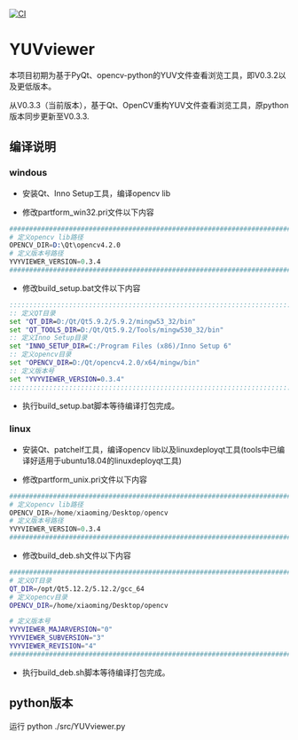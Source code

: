 [![CI](https://github.com/zhiliao007/YUVviewer/actions/workflows/ci.yml/badge.svg?branch=main)](https://github.com/zhiliao007/YUVviewer/actions/workflows/ci.yml)

# YUVviewer

本项目初期为基于PyQt、opencv-python的YUV文件查看浏览工具，即V0.3.2以及更低版本。

从V0.3.3（当前版本），基于Qt、OpenCV重构YUV文件查看浏览工具，原python版本同步更新至V0.3.3.

## 编译说明

### windous

- 安装Qt、Inno Setup工具，编译opencv lib

- 修改partform_win32.pri文件以下内容

```s
###############################################################################
# 定义opencv lib路径
OPENCV_DIR=D:\Qt\opencv4.2.0
# 定义版本号路径
YVYVIEWER_VERSION=0.3.4
###############################################################################
```

- 修改build_setup.bat文件以下内容

```bat
:::::::::::::::::::::::::::::::::::::::::::::::::::::::::::::::::::::::::::::::
:: 定义QT目录
set "QT_DIR=D:/Qt/Qt5.9.2/5.9.2/mingw53_32/bin"
set "QT_TOOLS_DIR=D:/Qt/Qt5.9.2/Tools/mingw530_32/bin"
:: 定义Inno Setup目录
set "INNO_SETUP_DIR=C:/Program Files (x86)/Inno Setup 6"
:: 定义opencv目录
set "OPENCV_DIR=D:/Qt/opencv4.2.0/x64/mingw/bin"
:: 定义版本号
set "YVYVIEWER_VERSION=0.3.4"
:::::::::::::::::::::::::::::::::::::::::::::::::::::::::::::::::::::::::::::::
```

- 执行build_setup.bat脚本等待编译打包完成。

### linux

- 安装Qt、patchelf工具，编译opencv lib以及linuxdeployqt工具(tools中已编译好适用于ubuntu18.04的linuxdeployqt工具)

- 修改partform_unix.pri文件以下内容

```s
###############################################################################
# 定义opencv lib路径
OPENCV_DIR=/home/xiaoming/Desktop/opencv
# 定义版本号路径
YVYVIEWER_VERSION=0.3.4
###############################################################################
```

- 修改build_deb.sh文件以下内容

```sh
###############################################################################
# 定义QT目录
QT_DIR=/opt/Qt5.12.2/5.12.2/gcc_64
# 定义opencv目录
OPENCV_DIR=/home/xiaoming/Desktop/opencv

# 定义版本号
YVYVIEWER_MAJARVERSION="0"
YVYVIEWER_SUBVERSION="3"
YVYVIEWER_REVISION="4"
###############################################################################
```

- 执行build_deb.sh脚本等待编译打包完成。

## python版本

运行 python ./src/YUVviewer.py
